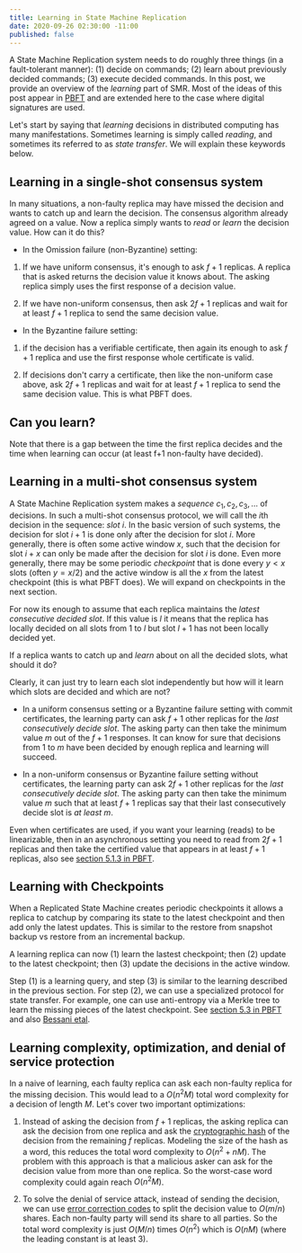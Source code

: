 ```yaml
---
title: Learning in State Machine Replication
date: 2020-09-26 02:30:00 -11:00
published: false
---
```


A State Machine Replication system needs to do roughly three things (in a fault-tolerant manner): (1) decide on commands; (2) learn about previously decided commands; (3) execute decided commands. In this post, we provide an overview of the *learning* part of SMR. Most of the ideas of this post appear in [PBFT](https://www.microsoft.com/en-us/research/wp-content/uploads/2017/01/thesis-mcastro.pdf) and are extended here to the case where digital signatures are used.

Let's start by saying that *learning* decisions in distributed computing has many manifestations. Sometimes learning is simply called *reading*, and sometimes its referred to as *state transfer*. We will explain these keywords below.

## Learning in a single-shot consensus system

In many situations, a non-faulty replica may have missed the decision and wants to catch up and learn the decision. The consensus algorithm already agreed on a value. Now a replica simply wants to *read* or *learn* the decision value. How can it do this?

- In the Omission failure (non-Byzantine) setting:

1. If we have uniform consensus, it's enough to ask $f+1$ replicas. A replica that is asked returns the decision value it knows about. The asking replica simply uses the first response of a decision value. 

2. If we have non-uniform consensus, then ask $2f+1$ replicas and wait for at least $f+1$ replica to send the same decision value.  

- In the Byzantine failure setting:

1. if the decision has a verifiable certificate, then again its enough to ask $f+1$ replica and use the first response whole certificate is valid.

2. If decisions don't carry a certificate, then like the non-uniform case above, ask $2f+1$ replicas and wait for at least $f+1$ replica to send the same decision value. This is what PBFT does.

## Can you learn?

Note that there is a gap between the time the first replica decides and the time when learning can occur (at least f+1 non-faulty have decided). 


## Learning in a multi-shot consensus system

A State Machine Replication system makes a *sequence* $c_1,c_2,c_3,\dots$ of decisions. In such a multi-shot consensus protocol, we will call the $i$th decision in the sequence: *slot $i$*. In the basic version of such systems, the decision for slot $i+1$ is done only after the decision for slot $i$. More generally, there is often some active window $x$, such that the decision for slot $i+x$ can only be made after the decision for slot $i$ is done. Even more generally, there may be some periodic *checkpoint* that is done every $y<x$ slots (often $y=x/2)$ and the active window is all the $x$ from the latest checkpoint (this is what PBFT does). We will expand on checkpoints in the next section.

For now its enough to assume that each replica maintains the *latest consecutive decided slot*. If this value is $l$ it means that the replica has locally decided on all slots from 1 to $l$ but slot $l+1$ has not been locally decided yet. 

If a replica wants to catch up and *learn* about on all the decided slots, what should it do?

Clearly, it can just try to learn each slot independently but how will it learn which slots are decided and which are not?

- In a uniform consensus setting or a Byzantine failure setting with commit certificates, the learning party can ask $f+1$ other replicas for the *last consecutively decide slot*. The asking party can then take the minimum value $m$ out of the $f+1$ responses. It can know for sure that decisions from 1 to $m$ have been decided by enough replica and learning will succeed.

- In a non-uniform consensus or Byzantine failure setting without certificates, the learning party can ask $2f+1$ other replicas for the *last consecutively decide slot*. The asking party can then take the minimum value $m$ such that at least $f+1$ replicas say that their last consecutively decide slot is *at least* $m$.


Even when certificates are used, if you want your learning (reads) to be linearizable, then in an asynchronous setting you need to read from $2f+1$ replicas and then take the certified value that appears in at least $f+1$ replicas, also see [section 5.1.3 in PBFT](https://www.microsoft.com/en-us/research/wp-content/uploads/2017/01/thesis-mcastro.pdf).

## Learning with Checkpoints

When a Replicated State Machine creates periodic checkpoints it allows a replica to catchup by comparing its state to the latest checkpoint and then add only the latest updates. This is similar to the restore from snapshot backup vs restore from an incremental backup.

A learning replica can now (1) learn the lastest checkpoint; then (2) update to the latest checkpoint; then (3) update the decisions in the active window.

Step (1) is a learning query, and step (3) is similar to the learning described in the previous section. For step (2), we can use a specialized protocol for state transfer. For example, one can use anti-entropy via a Merkle tree to learn the missing pieces of the latest checkpoint. See [section 5.3 in PBFT](https://www.microsoft.com/en-us/research/wp-content/uploads/2017/01/thesis-mcastro.pdf) and also [Bessani etal](https://www.usenix.org/system/files/conference/atc13/atc13-bessani.pdf). 

## Learning complexity, optimization, and denial of service protection

In a naive of learning, each faulty replica can ask each non-faulty replica for the missing decision. This would lead to a  $O(n^2 M)$ total word complexity for a decision of length $M$. Let's cover two important optimizations:

1. Instead of asking the decision from $f+1$ replicas, the asking replica can ask the decision from one replica and ask the [cryptographic hash](https://decentralizedthoughts.github.io/2020-08-28-what-is-a-cryptographic-hash-function/) of the decision from the remaining $f$ replicas. Modeling the size of the hash as a word, this reduces the total word complexity to $O(n^2 + n M)$. The problem with this approach is that a malicious asker can ask for the decision value from more than one replica. So the worst-case word complexity could again reach $O(n^2 M)$.

2. To solve the denial of service attack, instead of sending the decision, we can use [error correction codes](https://users.ece.cmu.edu/~jwylie/pubs/CMU-PDL-03-104.pdf) to split the decision value to $O(m/n)$ shares. Each non-faulty party will send its share to all parties. So the total word complexity is just $O(M/n)$ times $O(n^2)$ which is $O(n M)$ (where the leading constant is at least 3).



